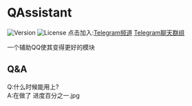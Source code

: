 # QAssistant
![Version](https://img.shields.io/github/stars/KitsunePie/QAssistant)
![License](https://img.shields.io/github/license/KitsunePie/QAssistant)
点击加入:[Telegram频道](https://t.me/QAssistant)   [Telegram聊天群组](https://t.me/QAssistantXChat)

一个辅助QQ使其变得更好的模块

## Q&A
Q:什么时候能用上?    
A:在做了 进度百分之一.jpg
